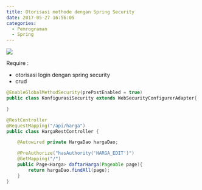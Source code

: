 ```yaml
---
title: Otorisasi methode dengan Spring Security
date: 2017-05-27 16:56:05
categories:
  - Pemrograman
  - Spring
---
```

![](https://ordina-jworks.github.io/img/spring-security-logo.png)

Require :
- otorisasi login dengan spring security
- crud

```java
@EnableGlobalMethodSecurity(prePostEnabled = true)
public class KonfigurasiSecurity extends WebSecurityConfigurerAdapter{

}
```

```java
@RestController
@RequestMapping("/api/harga")
public class HargaRestController {

    @Autowired private HargaDao hargaDao;

    @PreAuthorize("hasAuthority('HARGA_EDIT')")
    @GetMapping("/")
    public Page<Harga> daftarHarga(Pageable page){
        return hargaDao.findAll(page);
    }
}
```
